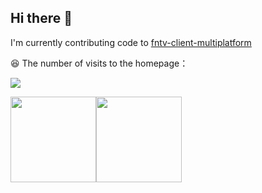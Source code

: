 ## Hi there 👋
I'm currently contributing code to [fntv-client-multiplatform](https://github.com/Jankin-Wu/fntv-client-multiplatform)

😆 The number of visits to the homepage：

[![](https://count.getloli.com/get/@Jankin-Wu.github.readme)](https://count.getloli.com/)

<img align="" height="137px" src="https://github-readme-stats.vercel.app/api?username=Jankin-Wu&hide_border=true&show_icons=true&include_all_commits=true&line_height=21&theme=solarized-dark&locale=en&bg_color=00000000" /><img align="" height="137px" src="https://github-readme-stats.vercel.app/api/top-langs/?username=Jankin-Wu&hide_border=true&layout=compact&theme=solarized-dark&locale=en&bg_color=00000000" />
<!--
**Jankin-Wu/Jankin-Wu** is a ✨ _special_ ✨ repository because its `README.md` (this file) appears on your GitHub profile.

Here are some ideas to get you started:

- 🔭 I’m currently working on ...
- 🌱 I’m currently learning ...
- 👯 I’m looking to collaborate on ...
- 🤔 I’m looking for help with ...
- 💬 Ask me about ...
- 📫 How to reach me: ...
- 😄 Pronouns: ...
- ⚡ Fun fact: ...
-->
